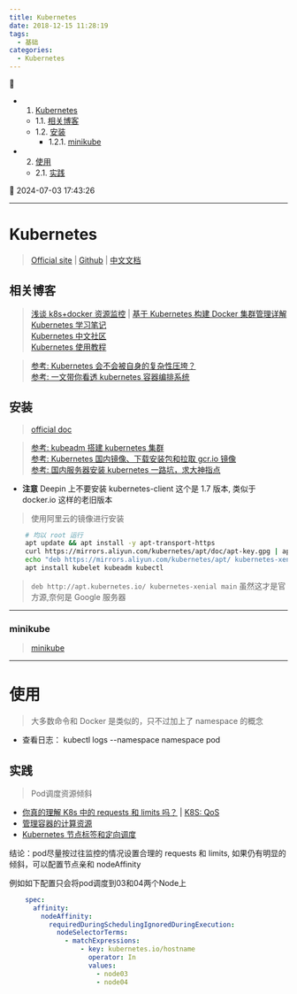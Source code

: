 ```yaml
---
title: Kubernetes
date: 2018-12-15 11:28:19
tags:
  - 基础
categories:
  - Kubernetes
---
```


💠

- 1. [Kubernetes](#kubernetes)
    - 1.1. [相关博客](#相关博客)
    - 1.2. [安装](#安装)
        - 1.2.1. [minikube](#minikube)
- 2. [使用](#使用)
    - 2.1. [实践](#实践)

💠 2024-07-03 17:43:26
****************************************

# Kubernetes
> [Official site](https://kubernetes.io/) | [Github](https://github.com/kubernetes/kubernetes) | [中文文档](https://kubernetes.io/zh-cn/docs/concepts/)


## 相关博客

> [浅谈 k8s+docker 资源监控](https://segmentfault.com/a/1190000003898140) | [基于 Kubernetes 构建 Docker 集群管理详解](http://www.csdn.net/article/2014-12-24/2823292-Docker-Kubernetes)  
> [Kubernetes 学习笔记 ](http://wdxtub.com/2017/06/05/k8s-note/)   
> [Kubernetes 中文社区](https://www.kubernetes.org.cn/doc-45)  
> [Kubernetes 使用教程](https://github.com/chaseSpace/k8s-tutorial-cn)

> [参考: Kubernetes 会不会被自身的复杂性压垮？](http://www.infoq.com/cn/articles/will-kubernetes-collapse-under-the-weight-of-its-complexity)  
> [参考: 一文带你看透 kubernetes 容器编排系统](https://my.oschina.net/qcloudcommunity/blog/2998211)

## 安装

> [official doc](https://kubernetes.io/docs/tasks/tools/install-kubectl/)

> [参考: kubeadm 搭建 kubernetes 集群](https://mritd.me/2016/10/29/set-up-kubernetes-cluster-by-kubeadm/)  
> [参考: Kubernetes 国内镜像、下载安装包和拉取 gcr.io 镜像](https://blog.csdn.net/nklinsirui/article/details/80581286)  
> [参考: 国内服务器安装 kubernetes 一路坑，求大神指点 ](http://dockone.io/question/1225#!answer_form)

- **注意** Deepin 上不要安装 kubernetes-client 这个是 1.7 版本, 类似于 docker.io 这样的老旧版本

> 使用阿里云的镜像进行安装

```sh
    # 均以 root 运行
    apt update && apt install -y apt-transport-https
    curl https://mirrors.aliyun.com/kubernetes/apt/doc/apt-key.gpg | apt-key add -
    echo "deb https://mirrors.aliyun.com/kubernetes/apt/ kubernetes-xenial main" > /etc/apt/sources.list.d/kubernetes.list
    apt install kubelet kubeadm kubectl
```
> `deb http://apt.kubernetes.io/ kubernetes-xenial main` 虽然这才是官方源,奈何是 Google 服务器

************************

### minikube
> [minikube](https://minikube.sigs.k8s.io/docs/start/)

************************

# 使用
> 大多数命令和 Docker 是类似的，只不过加上了 namespace 的概念

- 查看日志： kubectl logs --namespace namespace pod


## 实践
> Pod调度资源倾斜
- [你真的理解 K8s 中的 requests 和 limits 吗？](https://kubesphere.io/zh/blogs/deep-dive-into-the-k8s-request-and-limit) | [K8S: QoS](https://kubernetes.io/docs/tasks/configure-pod-container/quality-service-pod/)
- [管理容器的计算资源](https://kuboard.cn/learning/k8s-intermediate/config/computing-resource.html)
- [Kubernetes 节点标签和定向调度](http://zongming.net/read-1333/)

结论：pod尽量按过往监控的情况设置合理的 requests 和 limits, 如果仍有明显的倾斜，可以配置节点亲和 nodeAffinity

例如如下配置只会将pod调度到03和04两个Node上
```yml
    spec:
      affinity:
        nodeAffinity:
          requiredDuringSchedulingIgnoredDuringExecution:
            nodeSelectorTerms:
              - matchExpressions:
                  - key: kubernetes.io/hostname
                    operator: In
                    values:
                      - node03
                      - node04
```
